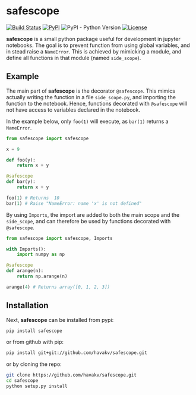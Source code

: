 # safescope
[![Build Status](https://travis-ci.org/havakv/safescope.svg?branch=master)](https://travis-ci.org/havakv/safescope)
[![PyPI](https://img.shields.io/pypi/v/safescope.svg)](https://pypi.org/project/safescope/)
![PyPI - Python Version](https://img.shields.io/pypi/pyversions/safescope.svg)
[![License](https://img.shields.io/badge/License-BSD%202--Clause-orange.svg)](https://github.com/havakv/safescope/blob/master/LICENSE)

**safescope** is a small python package useful for development in jupyter notebooks.
The goal is to prevent function from using global variables, and in stead raise a `NameError`.
This is achieved by  mimicking a module, and define all functions in that module (named `side_scope`).

## Example

The main part of **safescope** is the decorator `@safescope`. This mimics actually writing the function in a file `side_scope.py`, and importing the function to the notebook. Hence, functions decorated with `@safescope` will not have access to variables declared in the notebook.

In the example below, only `foo(1)`  will execute, as `bar(1)` returns a `NameError`.
```python
from safescope import safescope

x = 9

def foo(y):
    return x + y

@safescope
def bar(y):
    return x + y

foo(1) # Returns  10
bar(1) # Raise "NameError: name 'x' is not defined"
```

By using `Imports`, the import are added to both the main scope and the `side_scope`, and can therefore be used by functions decorated with `@safescope`.
```python
from safescope import safescope, Imports

with Imports():
    import numpy as np

@safescope
def arange(n):
    return np.arange(n)

arange(4) # Returns array([0, 1, 2, 3])
```

## Installation

Next, **safescope** can be installed from pypi:
```bash
pip install safescope
```
or from github with pip:
```bash
pip install git+git://github.com/havakv/safescope.git
```
or by cloning the repo:
```bash
git clone https://github.com/havakv/safescope.git
cd safescope
python setup.py install
```

